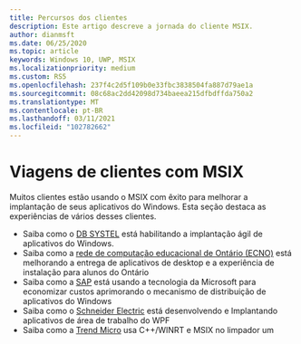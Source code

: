 ```yaml
---
title: Percursos dos clientes
description: Este artigo descreve a jornada do cliente MSIX.
author: dianmsft
ms.date: 06/25/2020
ms.topic: article
keywords: Windows 10, UWP, MSIX
ms.localizationpriority: medium
ms.custom: RS5
ms.openlocfilehash: 237f4c2d5f109b0e33fbc3838504fa887d79ae1a
ms.sourcegitcommit: 08c68ac2dd42098d734baeea215dfbdffda750a2
ms.translationtype: MT
ms.contentlocale: pt-BR
ms.lasthandoff: 03/11/2021
ms.locfileid: "102782662"
---
```

# <a name="customer-journeys-with-msix"></a>Viagens de clientes com MSIX

Muitos clientes estão usando o MSIX com êxito para melhorar a implantação de seus aplicativos do Windows. Esta seção destaca as experiências de vários desses clientes.

* Saiba como o [DB SYSTEL](customer/db-systel.md) está habilitando a implantação ágil de aplicativos do Windows.
* Saiba como a [rede de computação educacional de Ontário (ECNO)](customer/ecno.md) está melhorando a entrega de aplicativos de desktop e a experiência de instalação para alunos do Ontário
* Saiba como a [SAP](customer/sap.md) está usando a tecnologia da Microsoft para economizar custos aprimorando o mecanismo de distribuição de aplicativos do Windows 
* Saiba como o [Schneider Electric](customer/schneider-electric.md) está desenvolvendo e Implantando aplicativos de área de trabalho do WPF
* Saiba como a [Trend Micro](customer/trend-micro.md) usa C++/WINRT e MSIX no limpador um

